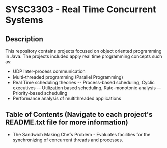 # SYSC3303 - Real Time Concurrent Systems

## Description
This repository contains projects focused on object oriented programming in Java. The projects included apply real time programming concepts such as:
- UDP Inter-process communication
- Multi-threaded programming (Parallel Programming)
- Real Time scheduling theories
-- Process-based scheduling, Cyclic executives
-- Utilization based scheduling, Rate-monotonic analysis
-- Priority-based scheduling
- Performance analysis of multithreaded applications

## Table of Contents (Navigate to each project's README.txt file for more information)
- The Sandwich Making Chefs Problem - Evaluates facilities for the synchronizing of concurrent threads and processes.
